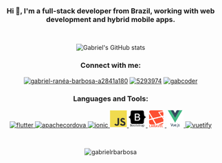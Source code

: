 <div align="center">
  <h3>Hi 👋, I'm a full-stack developer from Brazil, working with web development and hybrid mobile apps.</h3>
  <br>
  
  ![Gabriel's GitHub stats](https://github-readme-stats.vercel.app/api?username=gabrielrbarbosa&include_all_commits=true&theme=algolia&show_icons=true)</h3>

  <h3>Connect with me:</h3>
  <p>
    <a href="https://linkedin.com/in/gabriel-ranéa-barbosa-a2841a180" target="blank"><img align="center" src="https://raw.githubusercontent.com/rahuldkjain/github-profile-readme-generator/master/src/images/icons/Social/linked-in-alt.svg" alt="gabriel-ranéa-barbosa-a2841a180" height="30" width="40" /></a>
    <a href="https://stackoverflow.com/users/5293974" target="blank"><img align="center" src="https://raw.githubusercontent.com/rahuldkjain/github-profile-readme-generator/master/src/images/icons/Social/stack-overflow.svg" alt="5293974" height="30" width="40" /></a>
    <a href="https://www.hackerrank.com/gabcoder" target="blank"><img align="center" src="https://raw.githubusercontent.com/rahuldkjain/github-profile-readme-generator/master/src/images/icons/Social/hackerrank.svg" alt="gabcoder" height="30" width="40" /></a>
  </p>

  <h3>Languages and Tools:</h3>
  <p>
      <a href="https://flutter.dev" target="_blank" rel="noreferrer"> <img src="https://www.vectorlogo.zone/logos/flutterio/flutterio-icon.svg" alt="flutter" width="40" height="40"/> </a> 
      <a href="https://cordova.apache.org/" target="_blank" rel="noreferrer"> <img src="https://www.vectorlogo.zone/logos/apache_cordova/apache_cordova-icon.svg" alt="apachecordova" width="40" height="40"/> </a> 
      <a href="https://ionicframework.com" target="_blank" rel="noreferrer"> <img src="https://upload.wikimedia.org/wikipedia/commons/d/d1/Ionic_Logo.svg" alt="ionic" width="40" height="40"/> </a> 
       <a href="https://developer.mozilla.org/en-US/docs/Web/JavaScript" target="_blank" rel="noreferrer"> <img src="https://raw.githubusercontent.com/devicons/devicon/master/icons/javascript/javascript-original.svg" alt="javascript" width="40" height="40"/> </a> 
      <a href="https://getbootstrap.com" target="_blank" rel="noreferrer"> <img src="https://raw.githubusercontent.com/devicons/devicon/master/icons/bootstrap/bootstrap-plain-wordmark.svg" alt="bootstrap" width="40" height="40"/> </a>
      <a href="https://laravel.com/" target="_blank" rel="noreferrer"> <img src="https://raw.githubusercontent.com/devicons/devicon/master/icons/laravel/laravel-plain-wordmark.svg" alt="laravel" width="40" height="40"/> </a>
      <a href="https://vuejs.org/" target="_blank" rel="noreferrer"> <img src="https://raw.githubusercontent.com/devicons/devicon/master/icons/vuejs/vuejs-original-wordmark.svg" alt="vuejs" width="40" height="40"/> </a> <a href="https://vuetifyjs.com/en/" target="_blank" rel="noreferrer"> <img src="https://bestofjs.org/logos/vuetify.svg" alt="vuetify" width="40" height="40"/> </a>
  </p>
  <br>
  <p>
    <img align="center" src="https://github-readme-stats.vercel.app/api/top-langs?username=gabrielrbarbosa&show_icons=true&theme=algolia&layout=compact" alt="gabrielrbarbosa" />
  </p>
</div>
